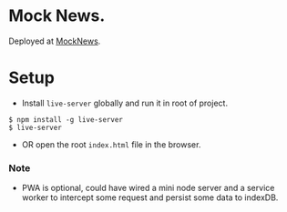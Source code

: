 # Mock News.

Deployed at [MockNews](https://harkindey.github.io/MockNews/).

# Setup

-   Install `live-server` globally and run it in root of project.

```
$ npm install -g live-server
$ live-server
```

-   OR open the root `index.html` file in the browser.

### Note

-   PWA is optional, could have wired a mini node server and a service worker to intercept some request and persist some data to indexDB.
